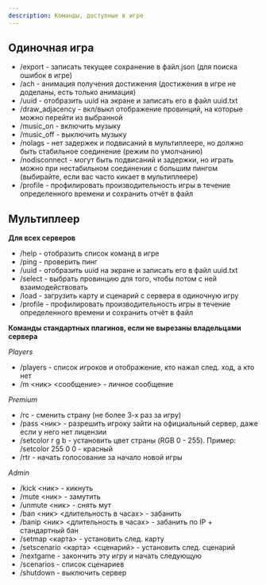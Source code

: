 ```yaml
---
description: Команды, доступные в игре 
---
```


## Одиночная игра


* /export - записать текущее сохранение в файл.json (для поиска ошибок в игре) 
* /ach - анимация получения достижения (достижения в игре не доделаны, есть только анимация) 
* /uuid - отобразить uuid на экране и записать его в файл uuid.txt
* /draw_adjacency - вкл/выкл отображение провинций, на которые можно перейти из выбранной
* /music_on - включить музыку
* /music_off - выключить музыку
*  /nolags - нет задержек и подвисаний в мультиплеере, но должно быть стабильное соединение (режим по умолчанию) 
* /nodisconnect - могут быть подвисаний и задержки, но играть можно при нестабильном соединении с большим пингом (выбирайте, если вас часто кикает в мультиплеере) 
* /profile <sec> - профилировать производительность игры в течение определенного времени и сохранить отчёт в файл


## Мультиплеер


**Для всех серверов**


* /help - отобразить список команд в игре 
* /ping - проверить пинг
* /uuid - отобразить uuid на экране и записать его в файл uuid.txt
* /select - выбрать провинцию для того, чтобы потом с ней взаимодействовать
* /load - загрузить карту и сценарий с сервера в одиночную игру
* /profile <sec> - профилировать производительность игры в течение определенного времени и сохранить отчёт в файл


**Команды стандартных плагинов, если не вырезаны владельцами сервера**


*Players*

* /players - список игроков и отображение, кто нажал след. ход, а кто нет
* /m <ник> <сообщение> - личное сообщение

*Premium*

* /rc - сменить страну (не более 3-х раз за игру)
* /pass <ник> - разрешить игроку зайти на официальный сервер, даже если у него нет лицензии
* /setcolor r g b - установить цвет страны (RGB 0 - 255). Пример: /setcolor 255 0 0 - красный
* /rtr - начать голосование за начало новой игры

*Admin*

* /kick <ник> - кикнуть
* /mute <ник> - замутить
* /unmute <ник> - снять мут
* /ban <ник> <длительность в часах> - забанить
* /banip <ник> <длительность в часах> - забанить по IP + стандартный бан
* /setmap <карта> - установить след. карту
* /setscenario <карта> <сценарий> - установить след. сценарий
* /nextgame - закончить эту игру и начать следующую
* /scenarios - список сценариев
* /shutdown - выключить сервер

